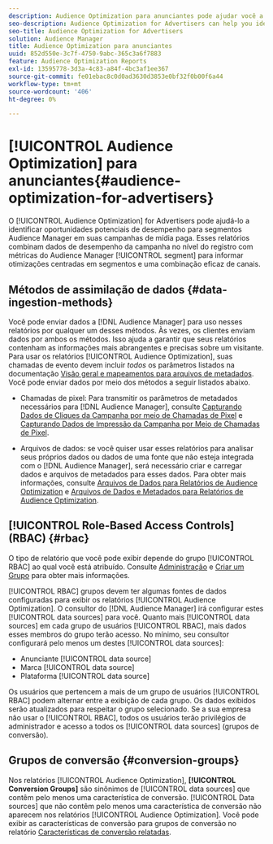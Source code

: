 ```yaml
---
description: Audience Optimization para anunciantes pode ajudar você a identificar oportunidades potenciais de desempenho para segmentos Audience Manager em suas campanhas de mídia paga. Esses relatórios combinam dados de desempenho da campanha no nível do registro com métricas de segmento Audience Manager para informar otimizações centradas em segmentos e uma combinação eficaz de canais.
seo-description: Audience Optimization for Advertisers can help you identify potential performance opportunities for Audience Manager segments across your paid media campaigns. These reports combine log-level campaign performance data with Audience Manager segment metrics to inform segment-centric optimizations and an effective channel mix.
seo-title: Audience Optimization for Advertisers
solution: Audience Manager
title: Audience Optimization para anunciantes
uuid: 852d550e-3c7f-4750-9abc-365c3a6f7883
feature: Audience Optimization Reports
exl-id: 13595778-3d3a-4c83-a84f-4bc3af1ee367
source-git-commit: fe01ebac8c0d0ad3630d3853e0bf32f0b00f6a44
workflow-type: tm+mt
source-wordcount: '406'
ht-degree: 0%

---
```


# [!UICONTROL Audience Optimization] para anunciantes{#audience-optimization-for-advertisers}

O [!UICONTROL Audience Optimization] for Advertisers pode ajudá-lo a identificar oportunidades potenciais de desempenho para segmentos Audience Manager em suas campanhas de mídia paga. Esses relatórios combinam dados de desempenho da campanha no nível do registro com métricas do Audience Manager [!UICONTROL segment] para informar otimizações centradas em segmentos e uma combinação eficaz de canais.

## Métodos de assimilação de dados {#data-ingestion-methods}

Você pode enviar dados a [!DNL Audience Manager] para uso nesses relatórios por qualquer um desses métodos. Às vezes, os clientes enviam dados por ambos os métodos. Isso ajuda a garantir que seus relatórios contenham as informações mais abrangentes e precisas sobre um visitante. Para usar os relatórios [!UICONTROL Audience Optimization], suas chamadas de evento devem incluir *todos* os parâmetros listados na documentação [Visão geral e mapeamentos para arquivos de metadados](../../../reporting/audience-optimization-reports/metadata-files-intro/metadata-file-overview.md). Você pode enviar dados por meio dos métodos a seguir listados abaixo.

* Chamadas de pixel: Para transmitir os parâmetros de metadados necessários para [!DNL Audience Manager], consulte [Capturando Dados de Cliques da Campanha por meio de Chamadas de Pixel](../../../integration/media-data-integration/click-data-pixels.md) e [Capturando Dados de Impressão da Campanha por Meio de Chamadas de Pixel](../../../integration/media-data-integration/impression-data-pixels.md).

* Arquivos de dados: se você quiser usar esses relatórios para analisar seus próprios dados ou dados de uma fonte que não esteja integrada com o [!DNL Audience Manager], será necessário criar e carregar dados e arquivos de metadados para esses dados. Para obter mais informações, consulte [Arquivos de Dados para Relatórios de Audience Optimization](../../../reporting/audience-optimization-reports/metadata-files-intro/datafiles-intro.md) e [Arquivos de Dados e Metadados para Relatórios de Audience Optimization](../../../reporting/audience-optimization-reports/metadata-files-intro/metadata-files-intro.md).

## [!UICONTROL Role-Based Access Controls] (RBAC) {#rbac}

O tipo de relatório que você pode exibir depende do grupo [!UICONTROL RBAC] ao qual você está atribuído. Consulte [Administração](../../../features/administration/administration-overview.md) e [Criar um Grupo](../../../features/administration/administration-overview.md#create-group) para obter mais informações.

[!UICONTROL RBAC] grupos devem ter algumas fontes de dados configuradas para exibir os relatórios [!UICONTROL Audience Optimization]. O consultor do [!DNL Audience Manager] irá configurar estes [!UICONTROL data sources] para você. Quanto mais [!UICONTROL data sources] em cada grupo de usuários [!UICONTROL RBAC], mais dados esses membros do grupo terão acesso. No mínimo, seu consultor configurará pelo menos um destes [!UICONTROL data sources]:

* Anunciante [!UICONTROL data source]
* Marca [!UICONTROL data source]
* Plataforma [!UICONTROL data source]

Os usuários que pertencem a mais de um grupo de usuários [!UICONTROL RBAC] podem alternar entre a exibição de cada grupo. Os dados exibidos serão atualizados para respeitar o grupo selecionado. Se a sua empresa não usar o [!UICONTROL RBAC], todos os usuários terão privilégios de administrador e acesso a todos os [!UICONTROL data sources] (grupos de conversão).

## Grupos de conversão {#conversion-groups}

Nos relatórios [!UICONTROL Audience Optimization], **[!UICONTROL Conversion Groups]** são sinônimos de [!UICONTROL data sources] que contêm pelo menos uma característica de conversão. [!UICONTROL Data sources] que não contêm pelo menos uma característica de conversão não aparecem nos relatórios [!UICONTROL Audience Optimization]. Você pode exibir as características de conversão para grupos de conversão no relatório [Características de conversão relatadas](../../../reporting/audience-optimization-reports/aor-advertisers/reported-conversion-traits.md).
